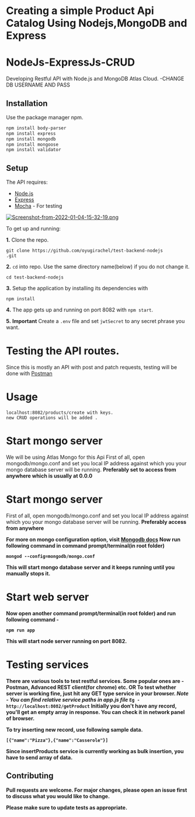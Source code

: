 <h1>Creating a simple Product Api Catalog Using Nodejs,MongoDB and Express</h1>

# NodeJs-ExpressJs-CRUD #
Developing Restful API with Node.js and MongoDB Atlas Cloud. 
-CHANGE DB USERNAME AND PASS

## Installation ##

Use the package manager npm.

```bash
npm install body-parser
npm install express
npm install mongodb
npm install mongoose
npm install validator
```

## Setup ##

The API requires:
 * [Node.js](https://nodejs.org/en/download/)
 * [Express](https://expressjs.com/)
 * [Mocha](https://mochajs.org/) - For testing
 
 [![Screenshot-from-2022-01-04-15-32-19.png](https://i.postimg.cc/JhTXF2wm/Screenshot-from-2022-01-04-15-32-19.png)](https://postimg.cc/7C2bGXYQ)

To get up and running: 

**1.** Clone the repo.
```
git clone https://github.com/oyugirachel/test-backend-nodejs
.git
```

**2.**  ```cd``` into repo. Use the same directory name(below) if you do not change it.
```
cd test-backend-nodejs
```

**3.**  Setup the application by installing its dependencies with
```
npm install
```

**4.**  The app gets up and running on port 8082 with ```npm start```.

**5.**  **Important** Create a ```.env``` file and set ```jwtSecret``` to any secret phrase you want.
 

# Testing the API routes. #

Since this is mostly an API with post and patch requests, testing will be done with [Postman](https://www.getpostman.com/)

# Usage #


```nodejs
localhost:8082/products/create with keys.
new CRUD operations will be added .

```

# Start mongo server #
We will be using Atlas Mongo for this Api
First of all, open mongodb/mongo.conf and set you local IP address against which you your mongo database server will be running. **Preferably set to access from anywhere which is usually at 0.0.0**
# Start mongo server #
First of all, open mongodb/mongo.conf and set you local IP address against which you your mongo database server will be running. <strong>Preferably access from anywhere <strong>

For more on mongo configuration option, visit [Mongodb docs](https://docs.mongodb.com/manual/reference/configuration-options/#configuration-file)
Now run following command in command prompt/terminal(in root folder)
```
mongod --config=mongodb/mongo.conf
```
This will start mongo database server and it keeps running until you manually stops it. 


# Start web server #
Now open another command prompt/terminal(in root folder) and run following command -
```
npm run app
```
This will start node server running on port 8082.

# Testing services #
There are various tools to test restful services. Some popular ones are - **Postman, Advanced REST client(for chrome)** etc.
OR
To test whether server is working fine, just hit any GET type service in your browser. *Note - You can find relative service paths in app.js file*
`Eg - http://localhost:8082/getProduct`
Initially you don't have any record, you'll get an empty array in response. You can check it in network panel of browser.

To try inserting new record, use following sample data.
```
[{"name":"Pizza"},{"name":"Casserole"}]
```
Since **insertProducts** service is currently working as bulk insertion, you have to send array of data.





## Contributing ##
Pull requests are welcome. For major changes, please open an issue first to discuss what you would like to change.

Please make sure to update tests as appropriate.

